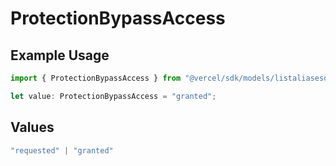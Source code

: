 # ProtectionBypassAccess

## Example Usage

```typescript
import { ProtectionBypassAccess } from "@vercel/sdk/models/listaliasesop.js";

let value: ProtectionBypassAccess = "granted";
```

## Values

```typescript
"requested" | "granted"
```